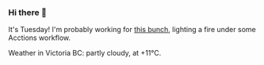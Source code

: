 ### Hi there :wave:

It's Tuesday! I'm probably working for [this bunch](https://github.com/kohofinancial), lighting a fire under some Acctions workflow.

Weather in Victoria BC: partly cloudy, at +11°C.
